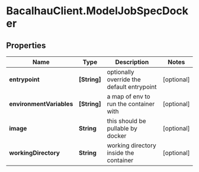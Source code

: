 # BacalhauClient.ModelJobSpecDocker

## Properties
Name | Type | Description | Notes
------------ | ------------- | ------------- | -------------
**entrypoint** | **[String]** | optionally override the default entrypoint | [optional] 
**environmentVariables** | **[String]** | a map of env to run the container with | [optional] 
**image** | **String** | this should be pullable by docker | [optional] 
**workingDirectory** | **String** | working directory inside the container | [optional] 
